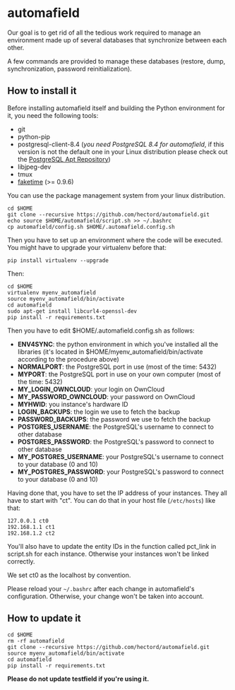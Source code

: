 # automafield

Our goal is to get rid of all the tedious work required to manage an environment made up of several databases that synchronize between each other.

A few commands are provided to manage these databases (restore, dump, synchronization, password reinitialization).

## How to install it

Before installing automafield itself and building the Python environment for it, you need the following tools:
* git
* python-pip
* postgresql-client-8.4 (*you need PostgreSQL 8.4 for automafield*, if this version is not the default one in your Linux distribution please check out the [PostgreSQL Apt Repository](https://www.postgresql.org/download/linux/ubuntu/))
* libjpeg-dev
* tmux
* [faketime](https://github.com/wolfcw/libfaketime) (>= 0.9.6)

You can use the package management system from your linux distribution.

```
cd $HOME
git clone --recursive https://github.com/hectord/automafield.git
echo source $HOME/automafield/script.sh >> ~/.bashrc
cp automafield/config.sh $HOME/.automafield.config.sh
```

Then you have to set up an environment where the code will be executed. You might have to upgrade your virtualenv before that:
```
pip install virtualenv --upgrade
```
Then:
```
cd $HOME
virtualenv myenv_automafield
source myenv_automafield/bin/activate
cd automafield
sudo apt-get install libcurl4-openssl-dev
pip install -r requirements.txt
```

Then you have to edit $HOME/.automafield.config.sh as follows:
* **ENV4SYNC**: the python environment in which you've installed all the libraries (it's located in $HOME/myenv_automafield/bin/activate according to the procedure above)
* **NORMALPORT**: the PostgreSQL port in use (most of the time: 5432)
* **MYPORT**: the PostgreSQL port in use on your own computer (most of the time: 5432)
* **MY_LOGIN_OWNCLOUD**: your login on OwnCloud
* **MY_PASSWORD_OWNCLOUD**: your password on OwnCloud
* **MYHWID**: you instance's hardware ID
* **LOGIN_BACKUPS**: the login we use to fetch the backup
* **PASSWORD_BACKUPS**: the password we use to fetch the backup
* **POSTGRES_USERNAME**: the PostgreSQL's username to connect to other database
* **POSTGRES_PASSWORD**: the PostgreSQL's password to connect to other database
* **MY_POSTGRES_USERNAME**: your PostgreSQL's username to connect to your database (0 and 10)
* **MY_POSTGRES_PASSWORD**: your PostgreSQL's password to connect to your database (0 and 10)

Having done that, you have to set the IP address of your instances. They all have to start with "ct". You can do that in your host file (`/etc/hosts`) like that:
```
127.0.0.1 ct0
192.168.1.1 ct1 
192.168.1.2 ct2 
```

You'll also have to update the entity IDs in the function called pct_link in script.sh for each instance. Otherwise your instances won't be linked correctly.

We set ct0 as the localhost by convention.

Please reload your ```~/.bashrc``` after each change in automafield's configuration. Otherwise, your change won't be taken into account.

## How to update it

```
cd $HOME
rm -rf automafield
git clone --recursive https://github.com/hectord/automafield.git
source myenv_automafield/bin/activate
cd automafield
pip install -r requirements.txt
```

**Please do not update testfield if you're using it.**
